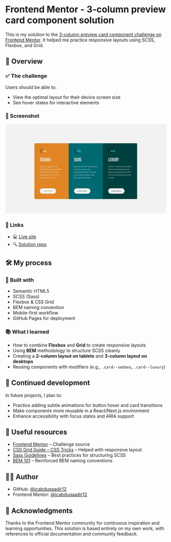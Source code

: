 # Frontend Mentor - 3-column preview card component solution

This is my solution to the [3-column preview card component challenge on Frontend Mentor](https://www.frontendmentor.io/challenges/3column-preview-card-component-pH92eAR2-). It helped me practice responsive layouts using SCSS, Flexbox, and Grid.

## 🚀 Overview

### ✅ The challenge

Users should be able to:

- View the optimal layout for their device screen size
- See hover states for interactive elements

### 📸 Screenshot

![Screenshot](./design/desktop-design.jpg)

### 🔗 Links

- 💻 [Live site](https://icabduqaadir12.github.io/3-column-preview-card/)
- 🔍 [Solution repo](https://github.com/icabduqaadir12/3-column-preview-card)

## 🛠️ My process

### 🔧 Built with

- Semantic HTML5
- SCSS (Sass)
- Flexbox & CSS Grid
- BEM naming convention
- Mobile-first workflow
- GitHub Pages for deployment

### 📚 What I learned

- How to combine **Flexbox** and **Grid** to create responsive layouts
- Using **BEM** methodology to structure SCSS cleanly
- Creating a **2-column layout on tablets** and **3-column layout on desktops**
- Reusing components with modifiers (e.g., `.card--sedans`, `.card--luxury`)

## 🔄 Continued development

In future projects, I plan to:

- Practice adding subtle animations for button hover and card transitions
- Make components more reusable in a React/Next.js environment
- Enhance accessibility with focus states and ARIA support

## 📖 Useful resources

- [Frontend Mentor](https://www.frontendmentor.io) – Challenge source
- [CSS Grid Guide – CSS Tricks](https://css-tricks.com/snippets/css/complete-guide-grid/) – Helped with responsive layout
- [Sass Guidelines](https://sass-guidelin.es/) – Best practices for structuring SCSS
- [BEM 101](https://getbem.com/introduction/) – Reinforced BEM naming conventions

## 👨‍💻 Author

- GitHub: [@icabduqaadir12](https://github.com/icabduqaadir12)
- Frontend Mentor: [@icabduqaadir12](https://www.frontendmentor.io/profile/icabduqaadir12)

## 🙌 Acknowledgments

Thanks to the Frontend Mentor community for continuous inspiration and learning opportunities. This solution is based entirely on my own work, with references to official documentation and community feedback.
